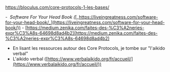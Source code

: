 https://bloculus.com/core-protocols-1-les-bases/

-  _Software For Your Head Book (_[_https://liveingreatness.com/software-for-your-head-book/_](https://liveingreatness.com/software-for-your-head-book/))
- [https://medium.zenika.com/faites-des-%C3%A2neries-expr%C3%A8s-64698d8ad4b2](https://medium.zenika.com/faites-des-%C3%A2neries-expr%C3%A8s-64698d8ad4b2)

- En lisant les ressources autour des Core Protocols, je tombe sur "l'aikido verbal"
- L'aikido verbal ([https://www.verbalaikido.org/fr/accueil/](https://www.verbalaikido.org/fr/accueil/))
